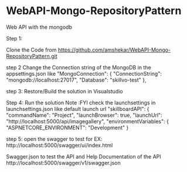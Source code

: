 # WebAPI-Mongo-RepositoryPattern

Web API with the mongodb

Step 1:

Clone the Code from https://github.com/amshekar/WebAPI-Mongo-RepositoryPattern.git

step 2 Change the Connection string of the MongoDB in the appsettings.json like "MongoConnection": {
"ConnectionString": "mongodb://localhost:27017", "Database": "skillvo-test" },

step 3: Restore/Build the solution in Visualstudio

Step 4: Run the solution Note :FYI check the launchsettings in launchsettings.json like default launch url "skillboardAPI": { "commandName": "Project", "launchBrowser": true, "launchUrl": "http://localhost:5000/api/imagegallery", "environmentVariables": { "ASPNETCORE_ENVIRONMENT": "Development" }


step 5: open the swagger to test for EX: http://localhost:5000/swagger/ui/index.html


Swagger.json to test the API and Help Documentation of the API http://localhost:5000/swagger/v1/swagger.json
